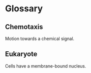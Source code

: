 # Glossary

## Chemotaxis

Motion towards a chemical signal.

## Eukaryote

Cells have a membrane-bound nucleus.
